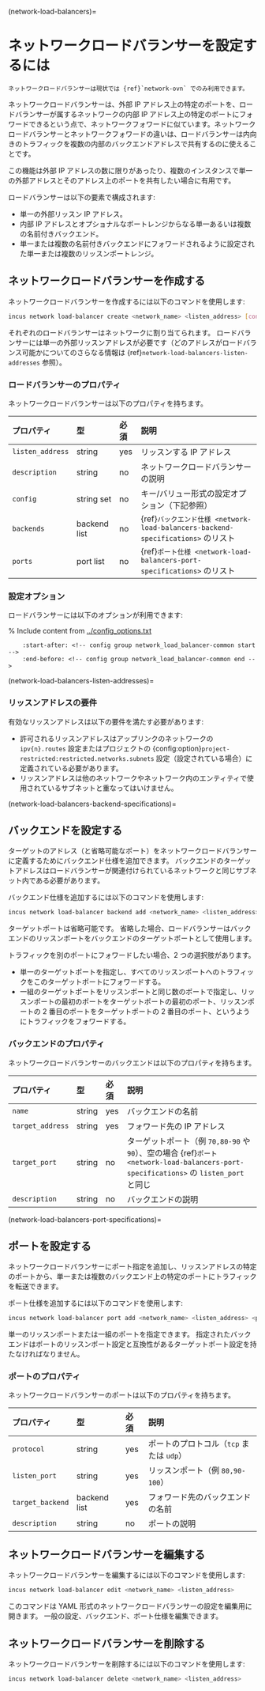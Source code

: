(network-load-balancers)=
# ネットワークロードバランサーを設定するには

```{note}
ネットワークロードバランサーは現状では {ref}`network-ovn` でのみ利用できます。
```

ネットワークロードバランサーは、外部 IP アドレス上の特定のポートを、ロードバランサーが属するネットワークの内部 IP アドレス上の特定のポートにフォワードできるという点で、ネットワークフォワードに似ています。ネットワークロードバランサーとネットワークフォワードの違いは、ロードバランサーは内向きのトラフィックを複数の内部のバックエンドアドレスで共有するのに使えることです。

この機能は外部 IP アドレスの数に限りがあったり、複数のインスタンスで単一の外部アドレスとそのアドレス上のポートを共有したい場合に有用です。

ロードバランサーは以下の要素で構成されます:

- 単一の外部リッスン IP アドレス。
- 内部 IP アドレスとオプショナルなポートレンジからなる単一あるいは複数の名前付きバックエンド。
- 単一または複数の名前付きバックエンドにフォワードされるように設定された単一または複数のリッスンポートレンジ。

## ネットワークロードバランサーを作成する

ネットワークロードバランサーを作成するには以下のコマンドを使用します:

```bash
incus network load-balancer create <network_name> <listen_address> [configuration_options...]
```

それぞれのロードバランサーはネットワークに割り当てられます。
ロードバランサーには単一の外部リッスンアドレスが必要です（どのアドレスがロードバランス可能かについてのさらなる情報は {ref}`network-load-balancers-listen-addresses` 参照）。

### ロードバランサーのプロパティ

ネットワークロードバランサーは以下のプロパティを持ちます。

プロパティ       | 型           | 必須 | 説明
:--              | :--          | :--  | :--
`listen_address` | string       | yes  | リッスンする IP アドレス
`description`    | string       | no   | ネットワークロードバランサーの説明
`config`         | string set   | no   | キー/バリュー形式の設定オプション（下記参照）
`backends`       | backend list | no   | {ref}`バックエンド仕様 <network-load-balancers-backend-specifications>` のリスト
`ports`          | port list    | no   | {ref}`ポート仕様 <network-load-balancers-port-specifications>` のリスト

### 設定オプション

ロードバランサーには以下のオプションが利用できます:

% Include content from [../config_options.txt](../config_options.txt)
```{include} ../config_options.txt
    :start-after: <!-- config group network_load_balancer-common start -->
    :end-before: <!-- config group network_load_balancer-common end -->
```

(network-load-balancers-listen-addresses)=
### リッスンアドレスの要件

有効なリッスンアドレスは以下の要件を満たす必要があります:

- 許可されるリッスンアドレスはアップリンクのネットワークの `ipv{n}.routes` 設定またはプロジェクトの {config:option}`project-restricted:restricted.networks.subnets` 設定（設定されている場合）に定義されている必要があります。
- リッスンアドレスは他のネットワークやネットワーク内のエンティティで使用されているサブネットと重なってはいけません。

(network-load-balancers-backend-specifications)=
## バックエンドを設定する

ターゲットのアドレス（と省略可能なポート）をネットワークロードバランサーに定義するためにバックエンド仕様を追加できます。
バックエンドのターゲットアドレスはロードバランサーが関連付けられているネットワークと同じサブネット内である必要があります。

バックエンド仕様を追加するには以下のコマンドを使用します:

```bash
incus network load-balancer backend add <network_name> <listen_address> <backend_name> <listen_ports> <target_address> [<target_ports>]
```

ターゲットポートは省略可能です。
省略した場合、ロードバランサーはバックエンドのリッスンポートをバックエンドのターゲットポートとして使用します。

トラフィックを別のポートにフォワードしたい場合、2 つの選択肢があります。

- 単一のターゲットポートを指定し、すべてのリッスンポートへのトラフィックをこのターゲットポートにフォワードする。
- 一組のターゲットポートをリッスンポートと同じ数のポートで指定し、リッスンポートの最初のポートをターゲットポートの最初のポート、リッスンポートの 2 番目のポートをターゲットポートの 2 番目のポート、というようにトラフィックをフォワードする。

### バックエンドのプロパティ

ネットワークロードバランサーのバックエンドは以下のプロパティを持ちます。

プロパティ       | 型     | 必須 | 説明
:--              | :--    | :--  | :--
`name`           | string | yes  | バックエンドの名前
`target_address` | string | yes  | フォワード先の IP アドレス
`target_port`    | string | no   | ターゲットポート（例 `70,80-90` や `90`）、空の場合 {ref}`ポート <network-load-balancers-port-specifications>` の `listen_port` と同じ
`description`    | string | no   | バックエンドの説明

(network-load-balancers-port-specifications)=
## ポートを設定する

ネットワークロードバランサーにポート指定を追加し、リッスンアドレスの特定のポートから、単一または複数のバックエンド上の特定のポートにトラフィックを転送できます。

ポート仕様を追加するには以下のコマンドを使用します:

```bash
incus network load-balancer port add <network_name> <listen_address> <protocol> <listen_ports> <backend_name>[,<backend_name>...]
```

単一のリッスンポートまたは一組のポートを指定できます。
指定されたバックエンドはポートのリッスンポート設定と互換性があるターゲットポート設定を持たなければなりません。

### ポートのプロパティ

ネットワークロードバランサーのポートは以下のプロパティを持ちます。

プロパティ       | 型           | 必須 | 説明
:--              | :--          | :--  | :--
`protocol`       | string       | yes  | ポートのプロトコル（`tcp` または `udp`）
`listen_port`    | string       | yes  | リッスンポート（例 `80,90-100`）
`target_backend` | backend list | yes  | フォワード先のバックエンドの名前
`description`    | string       | no   | ポートの説明

## ネットワークロードバランサーを編集する

ネットワークロードバランサーを編集するには以下のコマンドを使用します:

```bash
incus network load-balancer edit <network_name> <listen_address>
```

このコマンドは YAML 形式のネットワークロードバランサーの設定を編集用に開きます。
一般の設定、バックエンド、ポート仕様を編集できます。

## ネットワークロードバランサーを削除する

ネットワークロードバランサーを削除するには以下のコマンドを使用します:

```bash
incus network load-balancer delete <network_name> <listen_address>
```
